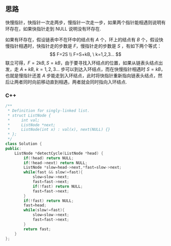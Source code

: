 ## 思路

快慢指针，快指针一次走两步，慢指针一次走一步，如果两个指针能相遇则说明有环存在，如果快指针走到 NULL 说明没有环存在.

如果有环存在，假设链表中不在环中的结点有 $A$ 个，环上的结点有 $B$ 个，假设快慢指针相遇时，快指针走的步数是 $F$，慢指针走的步数是 $S$ ，有如下两个等式：
$$
F=2S \\
F=S+kB, \ k=1,2,3...
$$
联立可得，$F=2kB,S=kB$，由于要寻找入环结点的位置，如果从链表头结点出发，走 $A+kB,\ k=1,2,3...$ 步可以到达入环结点，而在快慢指针相遇时 $S=kB$，也就是慢指针还差 $A$ 步能走到入环结点，此时将快指针重新指向链表头结点，然后让两者同时向前移动直到相遇，两者就会同时指向入环结点.

### C++

```c++
/**
 * Definition for singly-linked list.
 * struct ListNode {
 *     int val;
 *     ListNode *next;
 *     ListNode(int x) : val(x), next(NULL) {}
 * };
 */
class Solution {
public:
    ListNode *detectCycle(ListNode *head) {
        if(!head) return NULL;
        if(!head->next) return NULL;
        ListNode *slow=head->next,*fast=slow->next;
        while(fast && slow!=fast){
            slow=slow->next;
            fast=fast->next;
            if(!fast) return NULL;
            fast=fast->next;
        }
        if(!fast) return NULL;
        fast=head;
        while(slow!=fast){
            slow=slow->next;
            fast=fast->next;
        }
        return fast;
    }
};
```
